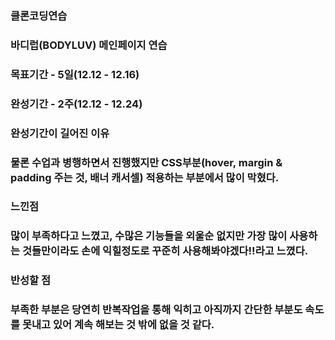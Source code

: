 ### 클론코딩연습
### 바디럽(BODYLUV) 메인페이지 연습
### 목표기간 - 5일(12.12 - 12.16)
### 완성기간 - 2주(12.12 - 12.24)

### 완성기간이 길어진 이유 
### 물론 수업과 병행하면서 진행했지만 CSS부분(hover, margin & padding 주는 것, 배너 캐서셀) 적용하는 부분에서 많이 막혔다.

### 느낀점
### 많이 부족하다고 느꼈고, 수많은 기능들을 외울순 없지만 가장 많이 사용하는 것들만이라도 손에 익힐정도로 꾸준히 사용해봐야겠다!!라고 느꼈다.

### 반성할 점 
### 부족한 부분은 당연히 반복작업을 통해 익히고 아직까지 간단한 부분도 속도를 못내고 있어 계속 해보는 것 밖에 없을 것 같다.
